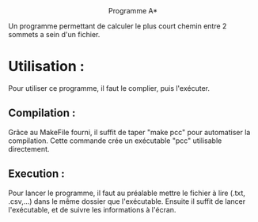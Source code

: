 <center>Programme A* </center>

Un programme permettant de calculer le plus court chemin entre 2 sommets a sein d'un fichier.

# Utilisation :

Pour utiliser ce programme, il faut le complier, puis l'exécuter.

## Compilation : 

Grâce au MakeFile fourni, il suffit de taper "make pcc" pour automatiser la compilation. Cette commande crée un exécutable "pcc" utilisable directement.

## Execution :

Pour lancer le programme, il faut au préalable mettre le fichier à lire (.txt, .csv,...) dans le même dossier que l'exécutable. Ensuite il suffit de lancer l'exécutable, et de suivre les informations à l'écran.
